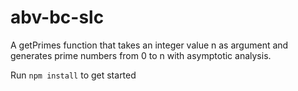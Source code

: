 # abv-bc-slc
A getPrimes function that takes an integer value n as argument and generates prime numbers from 0 to n with asymptotic analysis.

Run `npm install` to get started